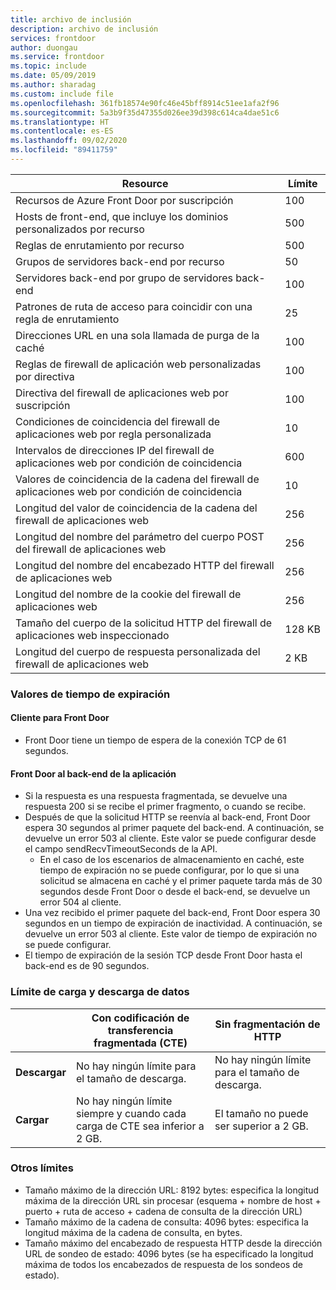 ```yaml
---
title: archivo de inclusión
description: archivo de inclusión
services: frontdoor
author: duongau
ms.service: frontdoor
ms.topic: include
ms.date: 05/09/2019
ms.author: sharadag
ms.custom: include file
ms.openlocfilehash: 361fb18574e90fc46e45bff8914c51ee1afa2f96
ms.sourcegitcommit: 5a3b9f35d47355d026ee39d398c614ca4dae51c6
ms.translationtype: HT
ms.contentlocale: es-ES
ms.lasthandoff: 09/02/2020
ms.locfileid: "89411759"
---
```

| Resource | Límite |
| --- | --- |
| Recursos de Azure Front Door por suscripción | 100 |
| Hosts de front-end, que incluye los dominios personalizados por recurso | 500 |
| Reglas de enrutamiento por recurso | 500 |
| Grupos de servidores back-end por recurso | 50 |
| Servidores back-end por grupo de servidores back-end | 100 |
| Patrones de ruta de acceso para coincidir con una regla de enrutamiento | 25 |
| Direcciones URL en una sola llamada de purga de la caché | 100 |
| Reglas de firewall de aplicación web personalizadas por directiva | 100 |
| Directiva del firewall de aplicaciones web por suscripción | 100 |
| Condiciones de coincidencia del firewall de aplicaciones web por regla personalizada | 10 |
| Intervalos de direcciones IP del firewall de aplicaciones web por condición de coincidencia | 600 |
| Valores de coincidencia de la cadena del firewall de aplicaciones web por condición de coincidencia | 10 |
| Longitud del valor de coincidencia de la cadena del firewall de aplicaciones web | 256 |
| Longitud del nombre del parámetro del cuerpo POST del firewall de aplicaciones web | 256 |
| Longitud del nombre del encabezado HTTP del firewall de aplicaciones web | 256 |
| Longitud del nombre de la cookie del firewall de aplicaciones web | 256 |
| Tamaño del cuerpo de la solicitud HTTP del firewall de aplicaciones web inspeccionado | 128 KB |
| Longitud del cuerpo de respuesta personalizada del firewall de aplicaciones web | 2 KB |

### <a name="timeout-values"></a>Valores de tiempo de expiración
#### <a name="client-to-front-door"></a>Cliente para Front Door
* Front Door tiene un tiempo de espera de la conexión TCP de 61 segundos.

#### <a name="front-door-to-application-back-end"></a>Front Door al back-end de la aplicación
* Si la respuesta es una respuesta fragmentada, se devuelve una respuesta 200 si se recibe el primer fragmento, o cuando se recibe.
* Después de que la solicitud HTTP se reenvía al back-end, Front Door espera 30 segundos al primer paquete del back-end. A continuación, se devuelve un error 503 al cliente. Este valor se puede configurar desde el campo sendRecvTimeoutSeconds de la API.
    * En el caso de los escenarios de almacenamiento en caché, este tiempo de expiración no se puede configurar, por lo que si una solicitud se almacena en caché y el primer paquete tarda más de 30 segundos desde Front Door o desde el back-end, se devuelve un error 504 al cliente. 
* Una vez recibido el primer paquete del back-end, Front Door espera 30 segundos en un tiempo de expiración de inactividad. A continuación, se devuelve un error 503 al cliente. Este valor de tiempo de expiración no se puede configurar.
* El tiempo de expiración de la sesión TCP desde Front Door hasta el back-end es de 90 segundos.

### <a name="upload-and-download-data-limit"></a>Límite de carga y descarga de datos

|  | Con codificación de transferencia fragmentada (CTE) | Sin fragmentación de HTTP |
| ---- | ------- | ------- |
| **Descargar** | No hay ningún límite para el tamaño de descarga. | No hay ningún límite para el tamaño de descarga. |
| **Cargar** |    No hay ningún límite siempre y cuando cada carga de CTE sea inferior a 2 GB. | El tamaño no puede ser superior a 2 GB. |

### <a name="other-limits"></a>Otros límites
* Tamaño máximo de la dirección URL: 8192 bytes: especifica la longitud máxima de la dirección URL sin procesar (esquema + nombre de host + puerto + ruta de acceso + cadena de consulta de la dirección URL)
* Tamaño máximo de la cadena de consulta: 4096 bytes: especifica la longitud máxima de la cadena de consulta, en bytes.
* Tamaño máximo del encabezado de respuesta HTTP desde la dirección URL de sondeo de estado: 4096 bytes (se ha especificado la longitud máxima de todos los encabezados de respuesta de los sondeos de estado). 

